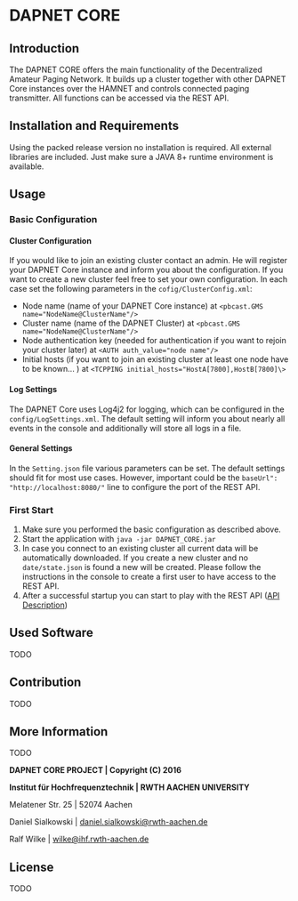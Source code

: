 # DAPNET CORE #
## Introduction ##
The DAPNET CORE offers the main functionality of the Decentralized Amateur Paging Network.
It builds up a cluster together with other DAPNET Core instances over the HAMNET and
controls connected paging transmitter. All functions can be accessed via the REST API.

## Installation and Requirements ##
Using the packed release version no installation is required. All external libraries are
included. Just make sure a JAVA 8+ runtime environment is available.

## Usage ##
### Basic Configuration ###
#### Cluster Configuration ####
If you would like to join an existing cluster contact an admin. He will register your DAPNET
Core instance and inform you about the configuration. If you want to create a new cluster
feel free to set your own configuration. In each case set the following parameters in the
`cofig/ClusterConfig.xml`:

* Node name (name of your DAPNET Core instance) at `<pbcast.GMS name="NodeName@ClusterName"/>`
* Cluster name (name of the DAPNET Cluster) at `<pbcast.GMS name="NodeName@ClusterName"/>`
* Node authentication key (needed for authentication if you want to rejoin your cluster later)
  at `<AUTH auth_value="node name"/>`
* Initial hosts (if you want to join an existing cluster at least one node have to be known... ) 
  at `<TCPPING initial_hosts="HostA[7800],HostB[7800]\>`

#### Log Settings ####
The DAPNET Core uses Log4j2 for logging, which can be configured in the
`config/LogSettings.xml`. The default setting will inform you about nearly all events in the
console and additionally will store all logs in a file.

#### General Settings ####
In the `Setting.json` file various parameters can be set. The default settings should fit for
most use cases. However, important could be the `baseUrl": "http://localhost:8080/"` line to
configure the port of the REST API.

### First Start ###
1. Make sure you performed the basic configuration as described above.
2. Start the application with `java -jar DAPNET_CORE.jar`
3. In case you connect to an existing cluster all current data will be automatically downloaded.
   If you create a new cluster and no `date/state.json` is found a new will be created. Please
   follow the instructions in the console to create a first user to have access to the REST API.
4. After a successful startup you can start to play with the REST API
   ([API Description](https://bitbucket.org/DAPNET/dapnet-core/wiki/Beschreibung%20der%20REST%20API))


## Used Software ##
TODO

## Contribution ##
TODO

## More Information ##
TODO

**DAPNET CORE PROJECT | Copyright (C) 2016**

**Institut für Hochfrequenztechnik | RWTH AACHEN UNIVERSITY**

Melatener Str. 25 | 52074 Aachen

Daniel Sialkowski | daniel.sialkowski@rwth-aachen.de

Ralf Wilke | wilke@ihf.rwth-aachen.de

## License ##
TODO